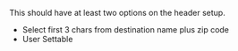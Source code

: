 This should have at least two options on the header setup.

  * Select first 3 chars from destination name plus zip code
  * User Settable